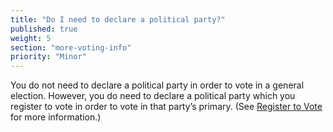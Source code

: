 ```yaml
---
title: "Do I need to declare a political party?"
published: true
weight: 5
section: "more-voting-info"
priority: "Minor"
---
```


You do not need to declare a political party in order to vote in a general election. However, you do need to declare a political party which you register to vote in order to vote in that party’s primary. (See [Register to Vote](#section-register-to-vote) for more information.)  
